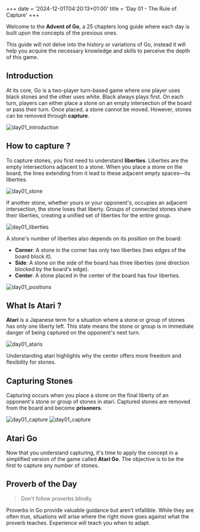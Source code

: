 +++
date = '2024-12-01T04:20:13+01:00'
title = 'Day 01 - The Rule of Capture'
+++

Welcome to the **Advent of Go**, a 25 chapters long guide where each day is built upon the concepts of the previous ones.

This guide will not delve into the history or variations of Go, instead it will help you acquire the necessary knowledge and skills to perceive the depth of this game.

## Introduction

At its core, Go is a two-player turn-based game where one player uses black stones and the other uses white. Black always plays first. On each turn, players can either place a stone on an empty intersection of the board or pass their turn. Once placed, a stone cannot be moved. However, stones can be removed through **capture**.

![day01_introduction](/images/day01_introduction.png)
## How to capture ?

To capture stones, you first need to understand **liberties**. Liberties are the empty intersections adjacent to a stone. When you place a stone on the board, the lines extending from it lead to these adjacent empty spaces—its liberties.

![day01_stone](/images/day01_stone.png)

If another stone, whether yours or your opponent's, occupies an adjacent intersection, the stone loses that liberty. Groups of connected stones share their liberties, creating a unified set of liberties for the entire group.

![day01_liberties](/images/day01_liberties.png)

A stone's number of liberties also depends on its position on the board: 
- **Corner**: A stone in the corner has only two liberties (two edges of the board block it).
- **Side**: A stone on the side of the board has three liberties (one direction blocked by the board's edge). 
- **Center**: A stone placed in the center of the board has four liberties.

![day01_positions](/images/day01_positions.png)

## What Is Atari ?

**Atari** is a Japanese term for a situation where a stone or group of stones has only one liberty left. This state means the stone or group is in immediate danger of being captured on the opponent's next turn.

![day01_ataris](/images/day01_ataris.png)

Understanding atari highlights why the center offers more freedom and flexibility for stones.

## Capturing Stones

Capturing occurs when you place a stone on the final liberty of an opponent's stone or group of stones in atari. Captured stones are removed from the board and become **prisoners**.

![day01_capture](/images/day01_capture_before.png)
![day01_capture](/images/day01_capture_after.png)
## Atari Go

Now that you understand capturing, it's time to apply the concept in a simplified version of the game called **Atari Go**. The objective is to be the first to capture any number of stones.

## Proverb of the Day

> Don't follow proverbs blindly.

Proverbs in Go provide valuable guidance but aren’t infallible. While they are often true, situations will arise where the right move goes against what the proverb teaches. Experience will teach you when to adapt.
